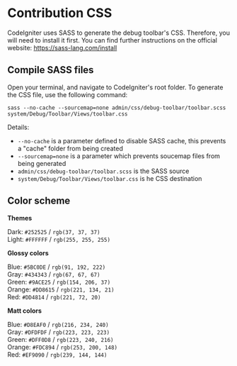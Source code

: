 Contribution CSS
================

CodeIgniter uses SASS to generate the debug toolbar's CSS. Therefore,
you will need to install it first. You can find further instructions on
the official website: <https://sass-lang.com/install>

Compile SASS files
------------------

Open your terminal, and navigate to CodeIgniter's root folder. To
generate the CSS file, use the following command:

`sass --no-cache --sourcemap=none admin/css/debug-toolbar/toolbar.scss system/Debug/Toolbar/Views/toolbar.css`

Details: 
- `--no-cache` is a parameter defined to disable SASS cache,
this prevents a "cache" folder from being created 
- `--sourcemap=none` is a parameter which prevents soucemap files from being generated 
- `admin/css/debug-toolbar/toolbar.scss` is the SASS source 
- `system/Debug/Toolbar/Views/toolbar.css` is he CSS destination

Color scheme
------------

**Themes**

Dark: `#252525` / `rgb(37, 37, 37)`  
Light: `#FFFFFF` / `rgb(255, 255, 255)`  

**Glossy colors**

Blue: `#5BC0DE` / `rgb(91, 192, 222)`  
Gray: `#434343` / `rgb(67, 67, 67)`  
Green: `#9ACE25` / `rgb(154, 206, 37)`  
Orange: `#DD8615` / `rgb(221, 134, 21)`  
Red: `#DD4814` / `rgb(221, 72, 20)`  

**Matt colors**

Blue: `#D8EAF0` / `rgb(216, 234, 240)`  
Gray: `#DFDFDF` / `rgb(223, 223, 223)`  
Green: `#DFF0D8` / `rgb(223, 240, 216)`  
Orange: `#FDC894` / `rgb(253, 200, 148)`  
Red: `#EF9090` / `rgb(239, 144, 144)`  
